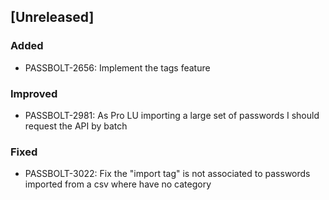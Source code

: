 ## [Unreleased]
### Added
- PASSBOLT-2656: Implement the tags feature

### Improved
- PASSBOLT-2981: As Pro LU importing a large set of passwords I should request the API by batch

### Fixed
- PASSBOLT-3022: Fix the "import tag" is not associated to passwords imported from a csv where have no category
